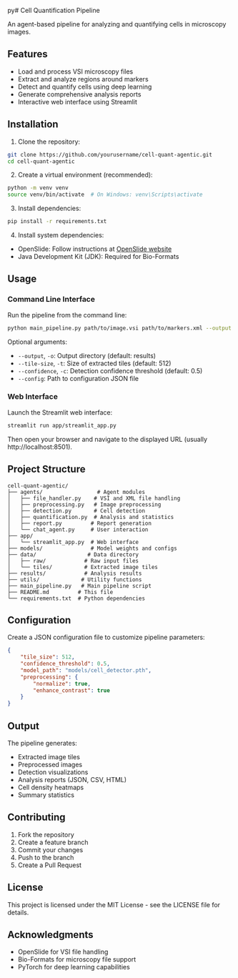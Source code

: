 py# Cell Quantification Pipeline

An agent-based pipeline for analyzing and quantifying cells in microscopy images.

## Features

- Load and process VSI microscopy files
- Extract and analyze regions around markers
- Detect and quantify cells using deep learning
- Generate comprehensive analysis reports
- Interactive web interface using Streamlit

## Installation

1. Clone the repository:
```bash
git clone https://github.com/yourusername/cell-quant-agentic.git
cd cell-quant-agentic
```

2. Create a virtual environment (recommended):
```bash
python -m venv venv
source venv/bin/activate  # On Windows: venv\Scripts\activate
```

3. Install dependencies:
```bash
pip install -r requirements.txt
```

4. Install system dependencies:
- OpenSlide: Follow instructions at [OpenSlide website](https://openslide.org/download/)
- Java Development Kit (JDK): Required for Bio-Formats

## Usage

### Command Line Interface

Run the pipeline from the command line:

```bash
python main_pipeline.py path/to/image.vsi path/to/markers.xml --output results
```

Optional arguments:
- `--output`, `-o`: Output directory (default: results)
- `--tile-size`, `-t`: Size of extracted tiles (default: 512)
- `--confidence`, `-c`: Detection confidence threshold (default: 0.5)
- `--config`: Path to configuration JSON file

### Web Interface

Launch the Streamlit web interface:

```bash
streamlit run app/streamlit_app.py
```

Then open your browser and navigate to the displayed URL (usually http://localhost:8501).

## Project Structure

```
cell-quant-agentic/
├── agents/                 # Agent modules
│   ├── file_handler.py    # VSI and XML file handling
│   ├── preprocessing.py   # Image preprocessing
│   ├── detection.py       # Cell detection
│   ├── quantification.py  # Analysis and statistics
│   ├── report.py         # Report generation
│   └── chat_agent.py     # User interaction
├── app/
│   └── streamlit_app.py  # Web interface
├── models/               # Model weights and configs
├── data/                # Data directory
│   ├── raw/            # Raw input files
│   └── tiles/          # Extracted image tiles
├── results/            # Analysis results
├── utils/             # Utility functions
├── main_pipeline.py   # Main pipeline script
├── README.md         # This file
└── requirements.txt  # Python dependencies
```

## Configuration

Create a JSON configuration file to customize pipeline parameters:

```json
{
    "tile_size": 512,
    "confidence_threshold": 0.5,
    "model_path": "models/cell_detector.pth",
    "preprocessing": {
        "normalize": true,
        "enhance_contrast": true
    }
}
```

## Output

The pipeline generates:
- Extracted image tiles
- Preprocessed images
- Detection visualizations
- Analysis reports (JSON, CSV, HTML)
- Cell density heatmaps
- Summary statistics

## Contributing

1. Fork the repository
2. Create a feature branch
3. Commit your changes
4. Push to the branch
5. Create a Pull Request

## License

This project is licensed under the MIT License - see the LICENSE file for details.

## Acknowledgments

- OpenSlide for VSI file handling
- Bio-Formats for microscopy file support
- PyTorch for deep learning capabilities 
